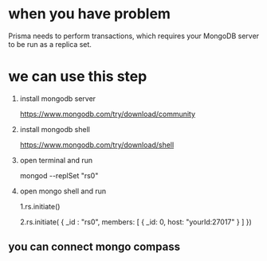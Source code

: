 # when you have problem
Prisma needs to perform transactions, which requires your MongoDB server to be run as a replica set. 

# we can use this step
1. install mongodb server
   
    https://www.mongodb.com/try/download/community
3. install mongodb shell
   
   https://www.mongodb.com/try/download/shell
4. open terminal and run
   
    mongod --replSet "rs0"
5. open mongo shell and run
   
   1.rs.initiate()
   
   2.rs.initiate( {
   _id : "rs0",
   members: [
                  { _id: 0, host: "yourId:27017" }
            ]
  })

## you can connect mongo compass
   
   
   
